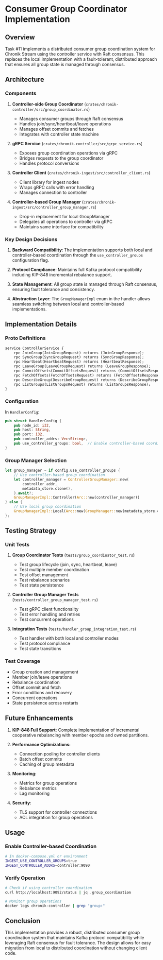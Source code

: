 # Consumer Group Coordinator Implementation

## Overview

Task #11 implements a distributed consumer group coordination system for Chronik Stream using the controller service with Raft consensus. This replaces the local implementation with a fault-tolerant, distributed approach that ensures all group state is managed through consensus.

## Architecture

### Components

1. **Controller-side Group Coordinator** (`crates/chronik-controller/src/group_coordinator.rs`)
   - Manages consumer groups through Raft consensus
   - Handles join/sync/heartbeat/leave operations
   - Manages offset commits and fetches
   - Integrates with controller state machine

2. **gRPC Service** (`crates/chronik-controller/src/grpc_service.rs`)
   - Exposes group coordination operations via gRPC
   - Bridges requests to the group coordinator
   - Handles protocol conversions

3. **Controller Client** (`crates/chronik-ingest/src/controller_client.rs`)
   - Client library for ingest nodes
   - Wraps gRPC calls with error handling
   - Manages connection to controller

4. **Controller-based Group Manager** (`crates/chronik-ingest/src/controller_group_manager.rs`)
   - Drop-in replacement for local GroupManager
   - Delegates all operations to controller via gRPC
   - Maintains same interface for compatibility

### Key Design Decisions

1. **Backward Compatibility**: The implementation supports both local and controller-based coordination through the `use_controller_groups` configuration flag.

2. **Protocol Compliance**: Maintains full Kafka protocol compatibility including KIP-848 incremental rebalance support.

3. **State Management**: All group state is managed through Raft consensus, ensuring fault tolerance and consistency.

4. **Abstraction Layer**: The `GroupManagerImpl` enum in the handler allows seamless switching between local and controller-based implementations.

## Implementation Details

### Proto Definitions

```protobuf
service ControllerService {
    rpc JoinGroup(JoinGroupRequest) returns (JoinGroupResponse);
    rpc SyncGroup(SyncGroupRequest) returns (SyncGroupResponse);
    rpc Heartbeat(HeartbeatRequest) returns (HeartbeatResponse);
    rpc LeaveGroup(LeaveGroupRequest) returns (LeaveGroupResponse);
    rpc CommitOffsets(CommitOffsetsRequest) returns (CommitOffsetsResponse);
    rpc FetchOffsets(FetchOffsetsRequest) returns (FetchOffsetsResponse);
    rpc DescribeGroup(DescribeGroupRequest) returns (DescribeGroupResponse);
    rpc ListGroups(ListGroupsRequest) returns (ListGroupsResponse);
}
```

### Configuration

In `HandlerConfig`:
```rust
pub struct HandlerConfig {
    pub node_id: i32,
    pub host: String,
    pub port: i32,
    pub controller_addrs: Vec<String>,
    pub use_controller_groups: bool,  // Enable controller-based coordination
}
```

### Group Manager Selection

```rust
let group_manager = if config.use_controller_groups {
    // Use controller-based group coordination
    let controller_manager = ControllerGroupManager::new(
        controller_addr,
        metadata_store.clone(),
    ).await?;
    GroupManagerImpl::Controller(Arc::new(controller_manager))
} else {
    // Use local group coordination
    GroupManagerImpl::Local(Arc::new(GroupManager::new(metadata_store.clone())))
};
```

## Testing Strategy

### Unit Tests

1. **Group Coordinator Tests** (`tests/group_coordinator_test.rs`)
   - Test group lifecycle (join, sync, heartbeat, leave)
   - Test multiple member coordination
   - Test offset management
   - Test rebalance scenarios
   - Test state persistence

2. **Controller Group Manager Tests** (`tests/controller_group_manager_test.rs`)
   - Test gRPC client functionality
   - Test error handling and retries
   - Test concurrent operations

3. **Integration Tests** (`tests/handler_group_integration_test.rs`)
   - Test handler with both local and controller modes
   - Test protocol compliance
   - Test state transitions

### Test Coverage

- Group creation and management
- Member join/leave operations
- Rebalance coordination
- Offset commit and fetch
- Error conditions and recovery
- Concurrent operations
- State persistence across restarts

## Future Enhancements

1. **KIP-848 Full Support**: Complete implementation of incremental cooperative rebalancing with member epochs and owned partitions.

2. **Performance Optimizations**: 
   - Connection pooling for controller clients
   - Batch offset commits
   - Caching of group metadata

3. **Monitoring**: 
   - Metrics for group operations
   - Rebalance metrics
   - Lag monitoring

4. **Security**: 
   - TLS support for controller connections
   - ACL integration for group operations

## Usage

### Enable Controller-based Coordination

```bash
# In docker-compose.yml or environment
INGEST_USE_CONTROLLER_GROUPS=true
INGEST_CONTROLLER_ADDRS=controller:9090
```

### Verify Operation

```bash
# Check if using controller coordination
curl http://localhost:9092/status | jq .group_coordination

# Monitor group operations
docker logs chronik-controller | grep "group:"
```

## Conclusion

This implementation provides a robust, distributed consumer group coordination system that maintains Kafka protocol compatibility while leveraging Raft consensus for fault tolerance. The design allows for easy migration from local to distributed coordination without changing client code.